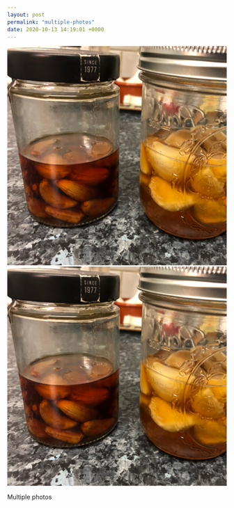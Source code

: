 ```yaml
---
layout: post
permalink: "multiple-photos"
date: 2020-10-13 14:19:01 +0000
---
```

![](/images/image.jpg)
  ![](/images/image.jpg)
  
Multiple photos
